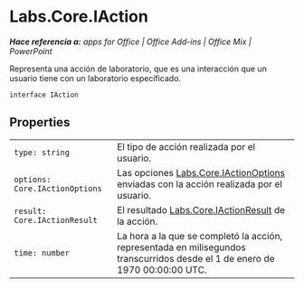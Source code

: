 
# Labs.Core.IAction

 _**Hace referencia a:** apps for Office | Office Add-ins | Office Mix | PowerPoint_

Representa una acción de laboratorio, que es una interacción que un usuario tiene con un laboratorio especificado.

```
interface IAction
```


## Properties


|||
|:-----|:-----|
| `type: string`|El tipo de acción realizada por el usuario.|
| `options: Core.IActionOptions`|Las opciones [Labs.Core.IActionOptions](../../reference/office-mix/labs.core.iactionoptions.md) enviadas con la acción realizada por el usuario.|
| `result: Core.IActionResult`|El resultado [Labs.Core.IActionResult](../../reference/office-mix/labs.core.iactionresult.md) de la acción.|
| `time: number`|La hora a la que se completó la acción, representada en milisegundos transcurridos desde el 1 de enero de 1970 00:00:00 UTC.|
